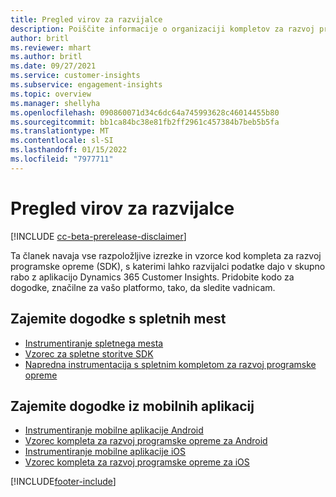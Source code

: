 ```yaml
---
title: Pregled virov za razvijalce
description: Poiščite informacije o organizaciji kompletov za razvoj programske opreme in o tem, kako slednje uporabiti.
author: britl
ms.reviewer: mhart
ms.author: britl
ms.date: 09/27/2021
ms.service: customer-insights
ms.subservice: engagement-insights
ms.topic: overview
ms.manager: shellyha
ms.openlocfilehash: 090860071d34c6dc64a745993628c46014455b80
ms.sourcegitcommit: bb1ca84bc38e81fb2ff2961c457384b7beb5b5fa
ms.translationtype: MT
ms.contentlocale: sl-SI
ms.lasthandoff: 01/15/2022
ms.locfileid: "7977711"
---
```

# <a name="developer-resources-overview"></a>Pregled virov za razvijalce

[!INCLUDE [cc-beta-prerelease-disclaimer](includes/cc-beta-prerelease-disclaimer.md)]

Ta članek navaja vse razpoložljive izrezke in vzorce kod kompleta za razvoj programske opreme (SDK), s katerimi lahko razvijalci podatke dajo v skupno rabo z aplikacijo Dynamics 365 Customer Insights. Pridobite kodo za dogodke, značilne za vašo platformo, tako, da sledite vadnicam.

## <a name="capture-events-from-websites"></a>Zajemite dogodke s spletnih mest

- [Instrumentiranje spletnega mesta](instrument-website.md)
- [Vzorec za spletne storitve SDK](websdk-sample.md)
- [Napredna instrumentacija s spletnim kompletom za razvoj programske opreme](advanced-SDK-implementation.md)

## <a name="capture-events-from-mobile-apps"></a>Zajemite dogodke iz mobilnih aplikacij

- [Instrumentiranje mobilne aplikacije Android](get-started-android.md)
- [Vzorec kompleta za razvoj programske opreme za Android](androidsdk-sample.md)
- [Instrumentiranje mobilne aplikacije iOS](get-started-ios.md)
- [Vzorec kompleta za razvoj programske opreme za iOS](iossdk-sample.md)

[!INCLUDE[footer-include](../includes/footer-banner.md)]
